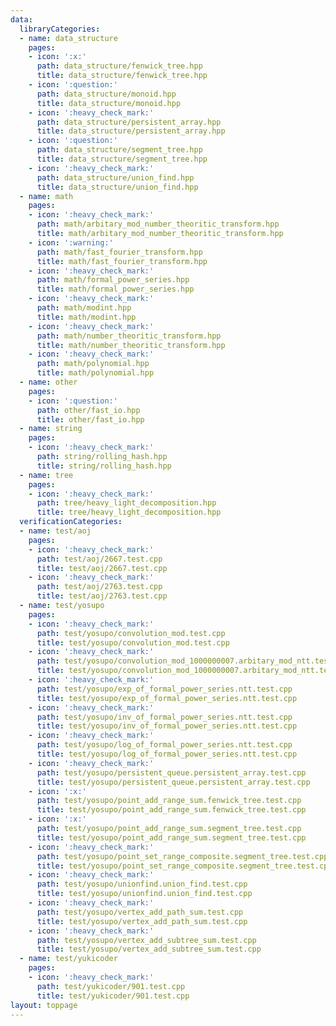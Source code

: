 ```yaml
---
data:
  libraryCategories:
  - name: data_structure
    pages:
    - icon: ':x:'
      path: data_structure/fenwick_tree.hpp
      title: data_structure/fenwick_tree.hpp
    - icon: ':question:'
      path: data_structure/monoid.hpp
      title: data_structure/monoid.hpp
    - icon: ':heavy_check_mark:'
      path: data_structure/persistent_array.hpp
      title: data_structure/persistent_array.hpp
    - icon: ':question:'
      path: data_structure/segment_tree.hpp
      title: data_structure/segment_tree.hpp
    - icon: ':heavy_check_mark:'
      path: data_structure/union_find.hpp
      title: data_structure/union_find.hpp
  - name: math
    pages:
    - icon: ':heavy_check_mark:'
      path: math/arbitary_mod_number_theoritic_transform.hpp
      title: math/arbitary_mod_number_theoritic_transform.hpp
    - icon: ':warning:'
      path: math/fast_fourier_transform.hpp
      title: math/fast_fourier_transform.hpp
    - icon: ':heavy_check_mark:'
      path: math/formal_power_series.hpp
      title: math/formal_power_series.hpp
    - icon: ':heavy_check_mark:'
      path: math/modint.hpp
      title: math/modint.hpp
    - icon: ':heavy_check_mark:'
      path: math/number_theoritic_transform.hpp
      title: math/number_theoritic_transform.hpp
    - icon: ':heavy_check_mark:'
      path: math/polynomial.hpp
      title: math/polynomial.hpp
  - name: other
    pages:
    - icon: ':question:'
      path: other/fast_io.hpp
      title: other/fast_io.hpp
  - name: string
    pages:
    - icon: ':heavy_check_mark:'
      path: string/rolling_hash.hpp
      title: string/rolling_hash.hpp
  - name: tree
    pages:
    - icon: ':heavy_check_mark:'
      path: tree/heavy_light_decomposition.hpp
      title: tree/heavy_light_decomposition.hpp
  verificationCategories:
  - name: test/aoj
    pages:
    - icon: ':heavy_check_mark:'
      path: test/aoj/2667.test.cpp
      title: test/aoj/2667.test.cpp
    - icon: ':heavy_check_mark:'
      path: test/aoj/2763.test.cpp
      title: test/aoj/2763.test.cpp
  - name: test/yosupo
    pages:
    - icon: ':heavy_check_mark:'
      path: test/yosupo/convolution_mod.test.cpp
      title: test/yosupo/convolution_mod.test.cpp
    - icon: ':heavy_check_mark:'
      path: test/yosupo/convolution_mod_1000000007.arbitary_mod_ntt.test.cpp
      title: test/yosupo/convolution_mod_1000000007.arbitary_mod_ntt.test.cpp
    - icon: ':heavy_check_mark:'
      path: test/yosupo/exp_of_formal_power_series.ntt.test.cpp
      title: test/yosupo/exp_of_formal_power_series.ntt.test.cpp
    - icon: ':heavy_check_mark:'
      path: test/yosupo/inv_of_formal_power_series.ntt.test.cpp
      title: test/yosupo/inv_of_formal_power_series.ntt.test.cpp
    - icon: ':heavy_check_mark:'
      path: test/yosupo/log_of_formal_power_series.ntt.test.cpp
      title: test/yosupo/log_of_formal_power_series.ntt.test.cpp
    - icon: ':heavy_check_mark:'
      path: test/yosupo/persistent_queue.persistent_array.test.cpp
      title: test/yosupo/persistent_queue.persistent_array.test.cpp
    - icon: ':x:'
      path: test/yosupo/point_add_range_sum.fenwick_tree.test.cpp
      title: test/yosupo/point_add_range_sum.fenwick_tree.test.cpp
    - icon: ':x:'
      path: test/yosupo/point_add_range_sum.segment_tree.test.cpp
      title: test/yosupo/point_add_range_sum.segment_tree.test.cpp
    - icon: ':heavy_check_mark:'
      path: test/yosupo/point_set_range_composite.segment_tree.test.cpp
      title: test/yosupo/point_set_range_composite.segment_tree.test.cpp
    - icon: ':heavy_check_mark:'
      path: test/yosupo/unionfind.union_find.test.cpp
      title: test/yosupo/unionfind.union_find.test.cpp
    - icon: ':heavy_check_mark:'
      path: test/yosupo/vertex_add_path_sum.test.cpp
      title: test/yosupo/vertex_add_path_sum.test.cpp
    - icon: ':heavy_check_mark:'
      path: test/yosupo/vertex_add_subtree_sum.test.cpp
      title: test/yosupo/vertex_add_subtree_sum.test.cpp
  - name: test/yukicoder
    pages:
    - icon: ':heavy_check_mark:'
      path: test/yukicoder/901.test.cpp
      title: test/yukicoder/901.test.cpp
layout: toppage
---
```

